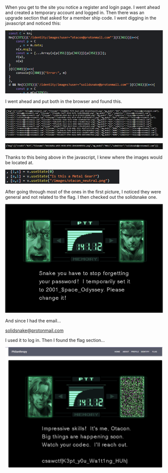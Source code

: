When you get to the site you notice a register and login page. I went ahead and created a temporary account and logged in. Then there was an upgrade section that asked for a member ship code. I went digging in the javascript and noticed this: 

![1](./Images/1.png)


I went ahead and put both in the browser and found this. 

![2](./Images/2.png)

![3](./Images/3.png)

Thanks to this being above in the javascript, I knew where the images would be located at. 

![4](./Images/4.png)

After going through most of the ones in the first picture, I noticed they were general and not related to the flag. I then checked out the solidsnake one. 

![5](./Images/5.png)

And since I had the email... 

solidsnake@protonmail.com

I used it to log in. Then I found the flag section... 

![6](./Images/6.png)

